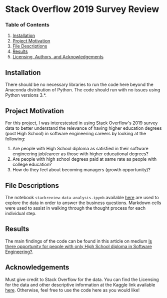 # Stack Overflow 2019 Survey Review

### Table of Contents

1. [Installation](#installation)
2. [Project Motivation](#motivation)
3. [File Descriptions](#files)
4. [Results](#results)
5. [Licensing, Authors, and Acknowledgements](#licensing)

## Installation <a name="installation"></a>

There should be no necessary libraries to run the code here beyond the Anaconda distribution of Python.  The code should run with no issues using Python versions 3.*.

## Project Motivation<a name="motivation"></a>

For this project, I was interestested in using Stack Overflow's 2019 survey data to better understand the relevance of having higher education degrees (post High School) in software engineering careers by looking at the following: 

1. Are people with High School diploma as satisfied in their software engineering job/career as those with higher educational degrees?
2. Are people with high school degrees paid at same rate as people with college education?
3. How do they feel about becoming managers (growth opportunity)?

## File Descriptions <a name="files"></a>

The notebook `stackreview-data-analysis.ipynb` available [here](https://github.com/emichris/StackOverflow2019-Survey-Review/blob/master/stackreview-data-analysis.ipynb) are used to explore the data in order to answer the business questions.  Markdown cells were used to assist in walking through the thought process for each individual step.   

## Results<a name="results"></a>

The main findings of the code can be found in this article on medium [Is there opportunity for people with only High School diploma in Software Engineering?](https://medium.com/@christian.emiyah/is-there-opportunity-for-people-with-only-high-school-diploma-in-software-engineering-e3224bcdceed).

## Acknowledgements<a name="licensing"></a>

Must give credit to Stack Overflow for the data.  You can find the Licensing for the data and other descriptive information at the Kaggle link available [here](https://insights.stackoverflow.com/survey).  Otherwise, feel free to use the code here as you would like! 
